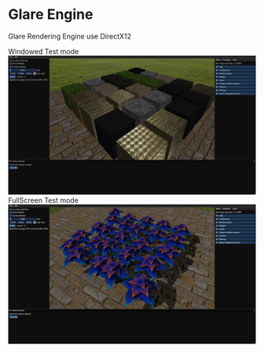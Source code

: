 # Glare Engine
Glare Rendering Engine  use DirectX12


Windowed Test mode
![demo](ScreenShot/screenshot2.png)
 FullScreen Test mode
![demo](ScreenShot/screenshot4.png)
